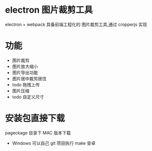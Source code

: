 # electron 图片裁剪工具

electron + webpack 具备前端工程化的 图片裁剪工具,通过 cropperjs 实现

# 功能

- 图片裁剪
- 图片放大缩小
- 图片导出功能
- 图片居中裁剪居住
- todo 拖拽上传
- 图片压缩
- todo 自定义尺寸

# 安装包直接下载

pageckage 目录下 MAC 版本下载

- Windows 可以自己 git 项目执行 make 安卓
